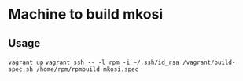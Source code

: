 Machine to build mkosi
========


Usage
-------
`vagrant up`
`vagrant ssh -- -l rpm -i ~/.ssh/id_rsa /vagrant/build-spec.sh /home/rpm/rpmbuild mkosi.spec`
